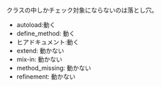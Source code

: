 クラスの中しかチェック対象にならないのは落とし穴。

* autoload:動く
* define_method: 動く
* ヒアドキュメント:動く
* extend: 動かない
* mix-in: 動かない
* method_missing: 動かない
* refinement: 動かない
